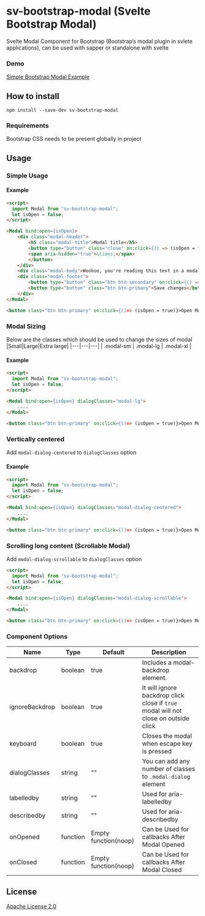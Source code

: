 # sv-bootstrap-modal (Svelte Bootstrap Modal)
Svelte Modal Component for Bootstrap (Bootstrap’s modal plugin in svlete applications), can be used with sapper or standalone with svelte
### Demo
[Simple Bootstrap Modal Example](https://svelte.dev/repl/27a9b36c6b2a48fb9c98fd9358a8861e?version=3.22.3)
## How to install
```npm install --save-dev sv-bootstrap-modal```

### Requirements
Bootstrap CSS needs to be present globally in project


## Usage

### Simple Usage

#### Example
```html
<script>
  import Modal from "sv-bootstrap-modal";
  let isOpen = false;
</script>

<Modal bind:open={isOpen}>
    <div class="modal-header">
        <h5 class="modal-title">Modal title</h5>
        <button type="button" class="close" on:click={() => (isOpen = false)}>
        <span aria-hidden="true">&times;</span>
        </button>
    </div>
    <div class="modal-body">Woohoo, you're reading this text in a modal!</div>
    <div class="modal-footer">
        <button type="button" class="btn btn-secondary" on:click={() => (isOpen = false)}>Close</button>
        <button type="button" class="btn btn-primary">Save changes</button>
    </div>
</Modal>

<button class="btn btn-primary" on:click={()=> (isOpen = true)}>Open Modal</button>

```

### Modal Sizing
Below are the classes which should be used to change the sizes of modal
|Small|Large|Extra large|
|---|---|---|
|  .modal-sm |  .modal-lg | .modal-xl  |

#### Example
```html
<script>
  import Modal from "sv-bootstrap-modal";
  let isOpen = false;
</script>

<Modal bind:open={isOpen} dialogClasses="modal-lg">
    ....
</Modal>

<button class="btn btn-primary" on:click={()=> (isOpen = true)}>Open Modal</button>
```

### Vertically centered
Add `modal-dialog-centered` to `dialogClasses` option

#### Example
```html
<script>
  import Modal from "sv-bootstrap-modal";
  let isOpen = false;
</script>

<Modal bind:open={isOpen} dialogClasses="modal-dialog-centered">
    ....
</Modal>

<button class="btn btn-primary" on:click={()=> (isOpen = true)}>Open Modal</button>
```

### Scrolling long content (Scrollable Modal)
Add `modal-dialog-scrollable` to `dialogClasses` option

```html
<script>
  import Modal from "sv-bootstrap-modal";
  let isOpen = false;
</script>

<Modal bind:open={isOpen} dialogClasses="modal-dialog-scrollable">
    ....
</Modal>

<button class="btn btn-primary" on:click={()=> (isOpen = true)}>Open Modal</button>
```

### Component Options
|Name|Type|Default|Description|
|--- |--- |--- |--- |
|backdrop|boolean|true|Includes a modal-backdrop element.|
|ignoreBackdrop|boolean|true|It will ignore backdrop click close if `true` modal will not close on outside click|
|keyboard|boolean|true|Closes the modal when escape key is pressed|
|dialogClasses|string|""|You can add any number of classes to `.modal-dialog` element|
|labelledby|string|""|Used for aria-labelledby|
|describedby|string|""|Used for aria-describedby|
|onOpened|function|Empty function(noop)|Can be Used for callbacks After Modal Opened|
|onClosed|function|Empty function(noop)|Can be Used for callbacks After Modal Closed|

## License
[Apache License 2.0](https://github.com/Sidd27/sv-bootstrap-modal/blob/master/LICENSE)

